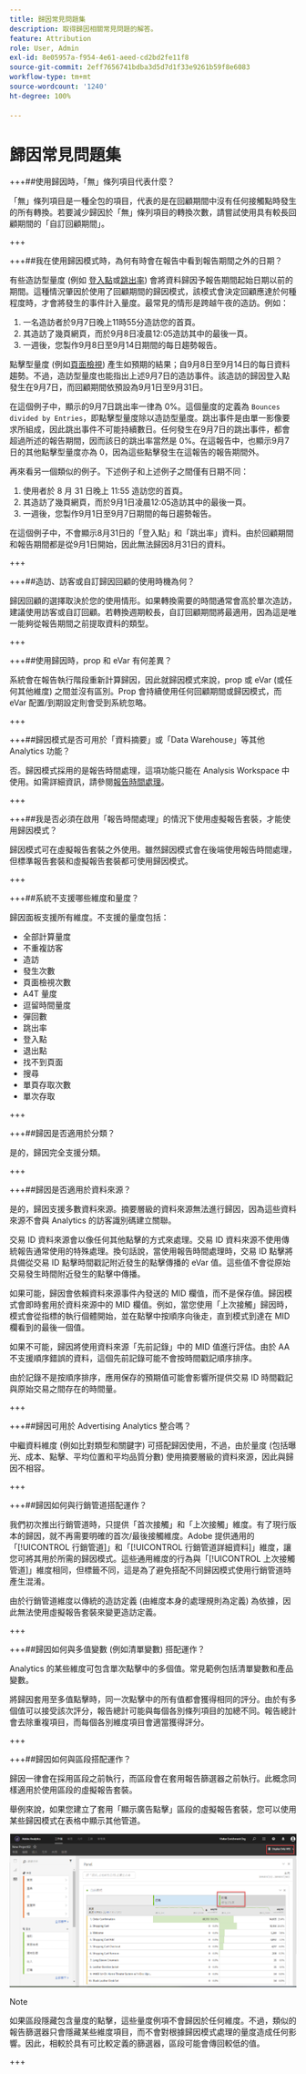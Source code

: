 ```yaml
---
title: 歸因常見問題集
description: 取得歸因相關常見問題的解答。
feature: Attribution
role: User, Admin
exl-id: 8e05957a-f954-4e61-aeed-cd2bd2fe11f8
source-git-commit: 2eff7656741bdba3d5d7d1f33e9261b59f8e6083
workflow-type: tm+mt
source-wordcount: '1240'
ht-degree: 100%

---
```


# 歸因常見問題集


+++##使用歸因時，「無」條列項目代表什麼？

「無」條列項目是一種全包的項目，代表的是在回顧期間中沒有任何接觸點時發生的所有轉換。若要減少歸因於「無」條列項目的轉換次數，請嘗試使用具有較長回顧期間的「自訂回顧期間」。

+++


+++##我在使用歸因模式時，為何有時會在報告中看到報告期間之外的日期？

有些造訪型量度 (例如 [登入點](/help/components/metrics/entries.md)或[跳出率](/help/components/metrics/bounce-rate.md)) 會將資料歸因予報告期間起始日期以前的期間。這種情況肇因於使用了回顧期間的歸因模式，該模式會決定回顧應達於何種程度時，才會將發生的事件計入量度。最常見的情形是跨越午夜的造訪。例如：

1. 一名造訪者於9月7日晚上11時55分造訪您的首頁。
1. 其造訪了幾頁網頁，而於9月8日凌晨12:05造訪其中的最後一頁。
1. 一週後，您製作9月8日至9月14日期間的每日趨勢報告。

點擊型量度 (例如[頁面檢視](/help/components/metrics/page-views.md)) 產生如預期的結果；自9月8日至9月14日的每日資料趨勢。不過，造訪型量度也能指出上述9月7日的造訪事件。該造訪的歸因登入點發生在9月7日，而回顧期間依預設為9月1日至9月31日。

在這個例子中，顯示的9月7日跳出率一律為 0%。這個量度的定義為 `Bounces divided by Entries`，即點擊型量度除以造訪型量度。跳出事件是由單一影像要求所組成，因此跳出事件不可能持續數日。任何發生在9月7日的跳出事件，都會超過所述的報告期間，因而該日的跳出率當然是 0%。在這報告中，也顯示9月7日的其他點擊型量度亦為 0，因為這些點擊發生在這報告的報告期間外。

再來看另一個類似的例子。下述例子和上述例子之間僅有日期不同：

1. 使用者於 8 月 31 日晚上 11:55 造訪您的首頁。
1. 其造訪了幾頁網頁，而於9月1日凌晨12:05造訪其中的最後一頁。
1. 一週後，您製作9月1日至9月7日期間的每日趨勢報告。

在這個例子中，不會顯示8月31日的「登入點」和「跳出率」資料。由於回顧期間和報告期間都是從9月1日開始，因此無法歸因8月31日的資料。

+++


+++##造訪、訪客或自訂歸因回顧的使用時機為何？

歸因回顧的選擇取決於您的使用情形。如果轉換需要的時間通常會高於單次造訪，建議使用訪客或自訂回顧。若轉換週期較長，自訂回顧期間將最適用，因為這是唯一能夠從報告期間之前提取資料的類型。

+++


+++##使用歸因時，prop 和 eVar 有何差異？

系統會在報告執行階段重新計算歸因，因此就歸因模式來說，prop 或 eVar (或任何其他維度) 之間並沒有區別。Prop 會持續使用任何回顧期間或歸因模式，而 eVar 配置/到期設定則會受到系統忽略。

+++


+++##歸因模式是否可用於「資料摘要」或「Data Warehouse」等其他 Analytics 功能？

否。歸因模式採用的是報告時間處理，這項功能只能在 Analysis Workspace 中使用。如需詳細資訊，請參閱[報告時間處理](/help/components/vrs/vrs-report-time-processing.md)。

+++


+++##我是否必須在啟用「報告時間處理」的情況下使用虛擬報告套裝，才能使用歸因模式？

歸因模式可在虛擬報告套裝之外使用。雖然歸因模式會在後端使用報告時間處理，但標準報告套裝和虛擬報告套裝都可使用歸因模式。

+++


+++##系統不支援哪些維度和量度？

歸因面板支援所有維度。不支援的量度包括：

* 全部計算量度
* 不重複訪客
* 造訪
* 發生次數
* 頁面檢視次數
* A4T 量度
* 逗留時間量度
* 彈回數
* 跳出率
* 登入點
* 退出點
* 找不到頁面
* 搜尋
* 單頁存取次數
* 單次存取

+++


+++##歸因是否適用於分類？

是的，歸因完全支援分類。

+++


+++##歸因是否適用於資料來源？

是的，歸因支援多數資料來源。摘要層級的資料來源無法進行歸因，因為這些資料來源不會與 Analytics 的訪客識別碼建立關聯。

交易 ID 資料來源會以像任何其他點擊的方式來處理。交易 ID 資料來源不使用傳統報告通常使用的特殊處理。換句話說，當使用報告時間處理時，交易 ID 點擊將具備從交易 ID 點擊時間戳記附近發生的點擊傳播的 eVar 值。這些值不會從原始交易發生時間附近發生的點擊中傳播。

如果可能，歸因會依賴資料來源事件內發送的 MID 欄值，而不是保存值。歸因模式會即時套用於資料來源中的 MID 欄值。例如，當您使用「上次接觸」歸因時，模式會從指標的執行個體開始，並在點擊中按順序向後走，直到模式到達在 MID 欄看到的最後一個值。

如果不可能，歸因將使用資料來源「先前記錄」中的 MID 值進行評估。由於 AA 不支援順序錯誤的資料，這個先前記錄可能不會按時間戳記順序排序。

由於記錄不是按順序排序，應用保存的預期值可能會影響所提供交易 ID 時間戳記與原始交易之間存在的時間量。

+++


+++##歸因可用於 Advertising Analytics 整合嗎？

中繼資料維度 (例如比對類型和關鍵字) 可搭配歸因使用，不過，由於量度 (包括曝光、成本、點擊、平均位置和平均品質分數) 使用摘要層級的資料來源，因此與歸因不相容。

+++


+++##歸因如何與行銷管道搭配運作？

我們初次推出行銷管道時，只提供「首次接觸」和「上次接觸」維度。有了現行版本的歸因，就不再需要明確的首次/最後接觸維度。Adobe 提供通用的「[!UICONTROL 行銷管道]」和「[!UICONTROL 行銷管道詳細資料]」維度，讓您可將其用於所需的歸因模式。這些通用維度的行為與「[!UICONTROL 上次接觸管道]」維度相同，但標籤不同，這是為了避免搭配不同歸因模式使用行銷管道時產生混淆。

由於行銷管道維度以傳統的造訪定義 (由維度本身的處理規則為定義) 為依據，因此無法使用虛擬報告套裝來變更造訪定義。

+++


+++##歸因如何與多值變數 (例如清單變數) 搭配運作？

Analytics 的某些維度可包含單次點擊中的多個值。常見範例包括清單變數和產品變數。

將歸因套用至多值點擊時，同一次點擊中的所有值都會獲得相同的評分。由於有多個值可以接受該次評分，報告總計可能與每個各別條列項目的加總不同。報告總計會去除重複項目，而每個各別維度項目會適當獲得評分。

+++


+++##歸因如何與區段搭配運作？

歸因一律會在採用區段之前執行，而區段會在套用報告篩選器之前執行。此概念同樣適用於使用區段的虛擬報告套裝。

舉例來說，如果您建立了套用「顯示廣告點擊」區段的虛擬報告套裝，您可以使用某些歸因模式在表格中顯示其他管道。

![僅限顯示廣告的虛擬報告套裝](assets/vrs-aiq-example.png)

>[!NOTE]
>
> 如果區段隱藏包含量度的點擊，這些量度例項不會歸因於任何維度。不過，類似的報告篩選器只會隱藏某些維度項目，而不會對根據歸因模式處理的量度造成任何影響。因此，相較於具有可比較定義的篩選器，區段可能會傳回較低的值。

+++
